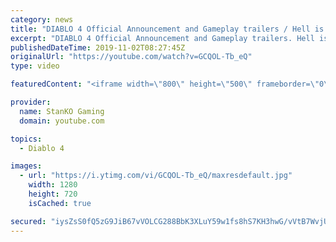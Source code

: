 ```yaml
---
category: news
title: "DIABLO 4 Official Announcement and Gameplay trailers / Hell is Coming"
excerpt: "DIABLO 4 Official Announcement and Gameplay trailers. Hell is Coming my friends. For more game videos and trailers hit that like button, comment,share and ..."
publishedDateTime: 2019-11-02T08:27:45Z
originalUrl: "https://youtube.com/watch?v=GCQOL-Tb_eQ"
type: video

featuredContent: "<iframe width=\"800\" height=\"500\" frameborder=\"0\" src=\"https://www.youtube.com/embed/GCQOL-Tb_eQ\" allow=\"accelerometer; autoplay; encrypted-media; gyroscope; picture-in-picture\" allowfullscreen></iframe>"

provider:
  name: StanKO Gaming
  domain: youtube.com

topics:
  - Diablo 4

images:
  - url: "https://i.ytimg.com/vi/GCQOL-Tb_eQ/maxresdefault.jpg"
    width: 1280
    height: 720
    isCached: true

secured: "iysZsS0fQ5zG9JiB67vVOLCG288BbK3XLuY59w1fs8hS7KH3hwG/vVtB7WvjUf8OfuPWHtEeBYSPTh2xMqrpBvTA5GvZtS52Ah3NRwFHUU/eLAPaHX1rE6BA/TogO61O4M5v99P1Up0LBXdq1fIhHvY7JprSgboAtbFsT1Dw5EK1Z6G8JISi8p5Ort1p8ltbUIe/rId0UA5Kcu6baXie3cVnfTYnwAYmzC9lziPBMApqnfxN4qFEwswQI7GE7BFKiBhIejyNzRC7HhTX36ofYXNR+oLF0SEkMbrQifrxnasXDKYBG2+8GHQskY7hBR2PBn9TfHQp/7FBEYt9SE7pOQ5cqzmp4jQOlROUuVa9VK/DlTlsNwNcTu8Rdh4E4Js8tzywD0CRmSFDoIWUFnXui1iqexRhj2oPIVVFgQMJoTMOGbpl0Aa9d4ACxlJprIvz;ah/ErLEP5P5v0EREAXUDvQ=="
---
```


